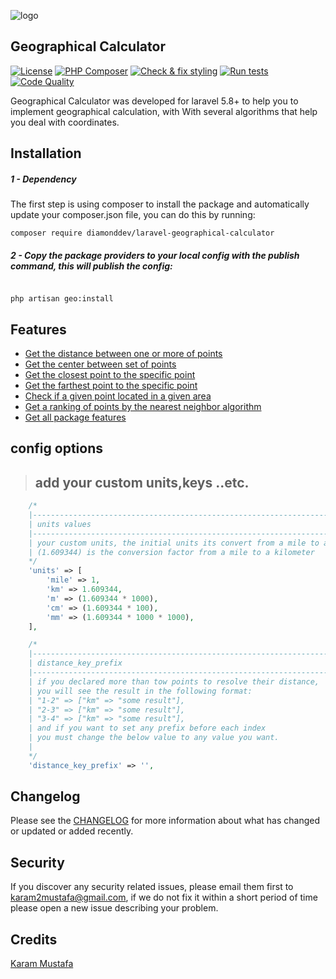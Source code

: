 ![logo](assets/logo.png)

## Geographical Calculator

[![License](https://poser.pugx.org/diamonddev/apis-generator/license)](//packagist.org/packages/diamonddev/laravel-geographical-calculator)
[![PHP Composer](https://github.com/karam-mustafa/laravel-geographical-calculator/actions/workflows/php.yml/badge.svg)](https://github.com/karam-mustafa/laravel-geographical-calculator/actions/workflows/php.yml)
[![Check & fix styling](https://github.com/karam-mustafa/laravel-geographical-calculator/actions/workflows/php-cs-fixer.yml/badge.svg)](https://github.com/karam-mustafa/laravel-geographical-calculator/actions/workflows/php-cs-fixer.yml)
[![Run tests](https://github.com/karam-mustafa/laravel-geographical-calculator/actions/workflows/tests.yml/badge.svg)](https://github.com/karam-mustafa/laravel-geographical-calculator/actions/workflows/tests.yml)
[![Code Quality](https://api.codiga.io/project/30429/score/svg)](https://api.codiga.io/project/30429/score/svg)

Geographical Calculator was developed for laravel 5.8+ to help you to implement geographical calculation,
with With several algorithms that help you deal with coordinates.

Installation
------------

##### 1 - Dependency

The first step is using composer to install the package and automatically update your composer.json file, you can do this by running:

```shell
composer require diamonddev/laravel-geographical-calculator
```

##### 2 - Copy the package providers to your local config with the publish command, this will publish the config:

```shell

php artisan geo:install

```

Features
-----------

- [Get the distance between one or more of points](https://github.com/karam-mustafa/laravel-geographical-calculator/blob/main/docs/distances.md#basic-usage)
- [Get the center between set of points](https://github.com/karam-mustafa/laravel-geographical-calculator/blob/main/docs/areas.md#get-the-center-for-a-given-coordinates)
- [Get the closest point to the specific point](https://github.com/karam-mustafa/laravel-geographical-calculator/blob/main/docs/ordering.md#get-closest-point)
- [Get the farthest point to the specific point](https://github.com/karam-mustafa/laravel-geographical-calculator/blob/main/docs/ordering.md#get-farthest-point)
- [Check if a given point located in a given area](https://github.com/karam-mustafa/laravel-geographical-calculator/blob/main/docs/areas.md#check-if-a-given-point-located-in-a-given-area)
- [Get a ranking of points by the nearest neighbor algorithm](https://github.com/karam-mustafa/laravel-geographical-calculator/blob/main/docs/ordering.md#get-ordering-points-by-nearest-neighbor-algorithm)
- [Get all package features](https://github.com/karam-mustafa/laravel-geographical-calculator/blob/main/docs/all.md#all-features-in-one-function)

config options
----------------
> ## add your custom units,keys ..etc.
>

```php
    /*
    |--------------------------------------------------------------------------
    | units values
    |--------------------------------------------------------------------------
    | your custom units, the initial units its convert from a mile to any value
    | (1.609344) is the conversion factor from a mile to a kilometer
    */
    'units' => [
        'mile' => 1,
        'km' => 1.609344,
        'm' => (1.609344 * 1000),
        'cm' => (1.609344 * 100),
        'mm' => (1.609344 * 1000 * 1000),
    ],

    /*
    |--------------------------------------------------------------------------
    | distance_key_prefix
    |--------------------------------------------------------------------------
    | if you declared more than tow points to resolve their distance,
    | you will see the result in the following format:
    | "1-2" => ["km" => "some result"],
    | "2-3" => ["km" => "some result"],
    | "3-4" => ["km" => "some result"],
    | and if you want to set any prefix before each index
    | you must change the below value to any value you want.
    |
    */
    'distance_key_prefix' => '',
```

Changelog
---------
Please see the [CHANGELOG](https://github.com/diamonddev/laravel-geographical-calculator/blob/master/CHANGELOG.md) for more information about what has changed or updated or added recently.

Security
--------
If you discover any security related issues, please email them first to karam2mustafa@gmail.com,
if we do not fix it within a short period of time please open a new issue describing your problem.

Credits
-------
[Karam Mustafa](https://www.linkedin.com/in/karam2mustafa)

